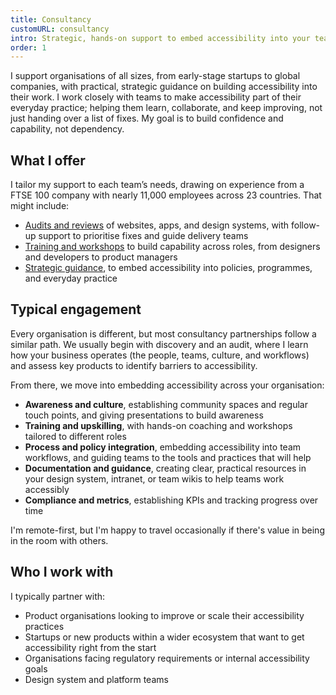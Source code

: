 ```yaml
---
title: Consultancy
customURL: consultancy
intro: Strategic, hands-on support to embed accessibility into your teams, products, and processes; and make it a lasting part of how you work.
order: 1
---
```


I support organisations of all sizes, from early-stage startups to global companies, with practical, strategic guidance on building accessibility into their work. I work closely with teams to make accessibility part of their everyday practice; helping them learn, collaborate, and keep improving, not just handing over a list of fixes. My goal is to build confidence and capability, not dependency.


## What I offer

I tailor my support to each team’s needs, drawing on experience from a FTSE 100 company with nearly 11,000 employees across 23 countries. That might include:

- [Audits and reviews](/services/audits) of websites, apps, and design systems, with follow-up support to prioritise fixes and guide delivery teams
- [Training and workshops](/services/training) to build capability across roles, from designers and developers to product managers
- [Strategic guidance](/services/strategy), to embed accessibility into policies, programmes, and everyday practice


## Typical engagement

Every organisation is different, but most consultancy partnerships follow a similar path. We usually begin with discovery and an audit, where I learn how your business operates (the people, teams, culture, and workflows) and assess key products to identify barriers to accessibility.

From there, we move into embedding accessibility across your organisation:

- <b>Awareness and culture</b>, establishing community spaces and regular touch points, and giving presentations to build awareness
- <b>Training and upskilling</b>, with hands-on coaching and workshops tailored to different roles
- <b>Process and policy integration</b>, embedding accessibility into team workflows, and guiding teams to the tools and practices that will help
- <b>Documentation and guidance</b>, creating clear, practical resources in your design system, intranet, or team wikis to help teams work accessibly
- <b>Compliance and metrics</b>, establishing KPIs and tracking progress over time

I'm remote-first, but I'm happy to travel occasionally if there's value in being in the room with others.


## Who I work with

I typically partner with:

- Product organisations looking to improve or scale their accessibility practices
- Startups or new products within a wider ecosystem that want to get accessibility right from the start
- Organisations facing regulatory requirements or internal accessibility goals
- Design system and platform teams
